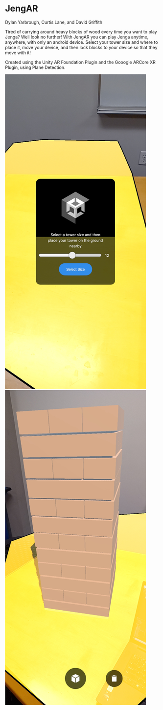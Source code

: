 # JengAR
Dylan Yarbrough, Curtis Lane, and David Griffith

Tired of carrying around heavy blocks of wood every time you want to play Jenga? Well look no further! With JengAR you can play Jenga anytime, anywhere, with only an android device. Select your tower size and where to place it, move your device, and then lock blocks to your device so that they move with it!

Created using the Unity AR Foundation Plugin and the Gooogle ARCore XR Plugin, using Plane Detection.

<img src="https://github.com/Curtis-Lane/PRO385-AR/blob/master/Screenshot_1.jpg">
<img src="https://github.com/Curtis-Lane/PRO385-AR/blob/master/Screenshot_2.jpg">
